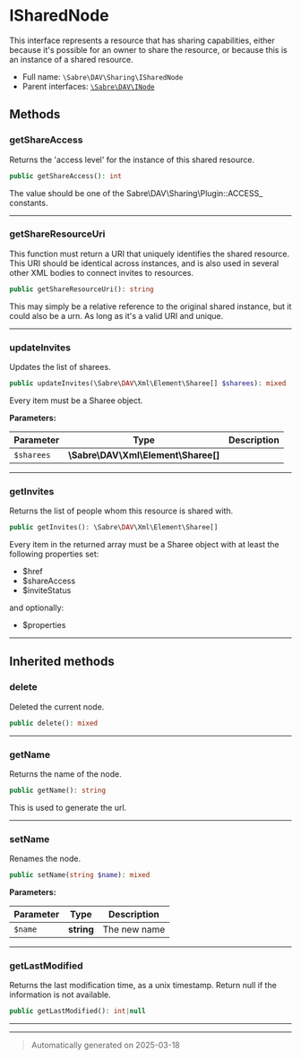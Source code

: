 
# ISharedNode

This interface represents a resource that has sharing capabilities, either
because it's possible for an owner to share the resource, or because this is
an instance of a shared resource.



* Full name: `\Sabre\DAV\Sharing\ISharedNode`
* Parent interfaces: [`\Sabre\DAV\INode`](../INode.md)


## Methods


### getShareAccess

Returns the 'access level' for the instance of this shared resource.

```php
public getShareAccess(): int
```

The value should be one of the Sabre\DAV\Sharing\Plugin::ACCESS_
constants.










***

### getShareResourceUri

This function must return a URI that uniquely identifies the shared
resource. This URI should be identical across instances, and is
also used in several other XML bodies to connect invites to
resources.

```php
public getShareResourceUri(): string
```

This may simply be a relative reference to the original shared instance,
but it could also be a urn. As long as it's a valid URI and unique.










***

### updateInvites

Updates the list of sharees.

```php
public updateInvites(\Sabre\DAV\Xml\Element\Sharee[] $sharees): mixed
```

Every item must be a Sharee object.






**Parameters:**

| Parameter | Type | Description |
|-----------|------|-------------|
| `$sharees` | **\Sabre\DAV\Xml\Element\Sharee[]** |  |





***

### getInvites

Returns the list of people whom this resource is shared with.

```php
public getInvites(): \Sabre\DAV\Xml\Element\Sharee[]
```

Every item in the returned array must be a Sharee object with
at least the following properties set:

* $href
* $shareAccess
* $inviteStatus

and optionally:

* $properties










***


## Inherited methods


### delete

Deleted the current node.

```php
public delete(): mixed
```












***

### getName

Returns the name of the node.

```php
public getName(): string
```

This is used to generate the url.










***

### setName

Renames the node.

```php
public setName(string $name): mixed
```








**Parameters:**

| Parameter | Type | Description |
|-----------|------|-------------|
| `$name` | **string** | The new name |





***

### getLastModified

Returns the last modification time, as a unix timestamp. Return null
if the information is not available.

```php
public getLastModified(): int|null
```












***


***
> Automatically generated on 2025-03-18
